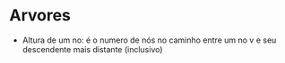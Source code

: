 # Arvores

- Altura de um no: é o numero de nós no caminho entre um no v e seu descendente mais distante (inclusivo)


